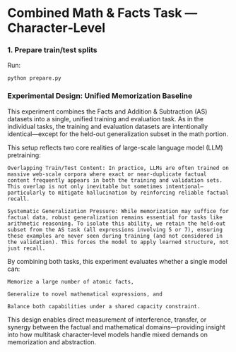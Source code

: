 # Combined Math & Facts Task — Character‑Level

### 1. Prepare train/test splits
Run:

`python prepare.py`

### Experimental Design: Unified Memorization Baseline

This experiment combines the Facts and Addition & Subtraction (AS) datasets into a single, unified training and evaluation task. As in the individual tasks, the training and evaluation datasets are intentionally identical—except for the held-out generalization subset in the math portion.

This setup reflects two core realities of large-scale language model (LLM) pretraining:

    Overlapping Train/Test Content: In practice, LLMs are often trained on massive web-scale corpora where exact or near-duplicate factual content frequently appears in both the training and validation sets. This overlap is not only inevitable but sometimes intentional—particularly to mitigate hallucination by reinforcing reliable factual recall.

    Systematic Generalization Pressure: While memorization may suffice for factual data, robust generalization remains essential for tasks like arithmetic reasoning. To isolate this ability, we retain the held-out subset from the AS task (all expressions involving 5 or 7), ensuring these examples are never seen during training (and not considered in the validation). This forces the model to apply learned structure, not just recall.

By combining both tasks, this experiment evaluates whether a single model can:

    Memorize a large number of atomic facts,

    Generalize to novel mathematical expressions, and

    Balance both capabilities under a shared capacity constraint.

This design enables direct measurement of interference, transfer, or synergy between the factual and mathematical domains—providing insight into how multitask character-level models handle mixed demands on memorization and abstraction.
